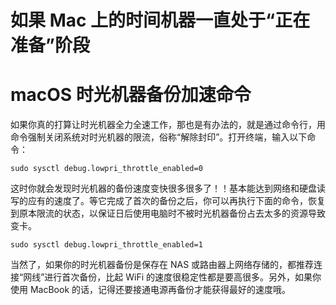# 如果 Mac 上的时间机器一直处于“正在准备”阶段

# macOS 时光机器备份加速命令
如果你真的打算让时光机器全力全速工作，那也是有办法的，就是通过命令行，用命令强制关闭系统对时光机器的限流，俗称“解除封印”。打开终端，输入以下命令：
```
sudo sysctl debug.lowpri_throttle_enabled=0
```

这时你就会发现时光机器的备份速度变快很多很多了！！基本能达到网络和硬盘读写的应有的速度了。等它完成了首次的备份之后，你可以再执行下面的命令，恢复到原本限流的状态，以保证日后使用电脑时不被时光机器备份占去太多的资源导致变卡。
```
sudo sysctl debug.lowpri_throttle_enabled=1
```
当然了，如果你的时光机器备份是保存在 NAS 或路由器上网络存储的，都推荐连接“网线”进行首次备份，比起 WiFi 的速度很稳定性都是要高很多。另外，如果你使用 MacBook 的话，记得还要接通电源再备份才能获得最好的速度哦。
